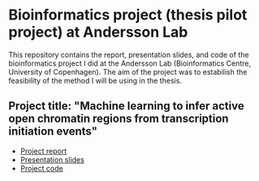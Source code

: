# Bioinformatics project (thesis pilot project) at Andersson Lab

This repository contains the report, presentation slides, and code of the bioinformatics project I did at the Andersson Lab (Bioinformatics Centre, University of Copenhagen). 
The aim of the project was to estabilish the feasibility of the method I will be using in the thesis.

## Project title: "Machine learning to infer active open chromatin regions from transcription initiation events"

* [Project report](https://github.com/St3451/Thesis_Pilot_Project_Andersson_Lab/blob/master/Report.pdf)
* [Presentation slides](https://github.com/St3451/Thesis_Pilot_Project_Andersson_Lab/raw/master/Presentation_slides.pptx)
* [Project code](https://github.com/St3451/Thesis_Pilot_Project_Andersson_Lab/tree/master/Code)
